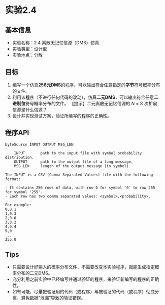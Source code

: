 # 实验2.4

## 基本信息

* 实验名称：2.4 离散无记忆信源（DMS）仿真
* 实验类型：设计型
* 实验地点：分散

## 目标

1. 编写一个仿真**256元DMS**的程序，可以输出符合任意指定的**字节**符号概率分布的文件。
2. 利用该程序（不进行任何代码的改动），仿真**二元DMS**，可以输出符合任意**二进制位**符号概率分布的文件。
   【提示】二元离散无记忆信源的 $N=8$ 次扩展信源是什么信源？
3. 设计并实现测试方案，验证所编写的程序的正确性。

## 程序API

```help
byteSource INPUT OUTPUT MSG_LEN

    INPUT       path to the input file with symbol probability distribution.
    OUTPUT      path to the output file of a long message.
    MSG_LEN     length of the output message (in symbol).

The INPUT is a CSV (Comma Separated Values) file with the following format:

- It contains 256 rows of data, with row 0 for symbol '0' to row 255 for symbol '255'.
- Each row has two comma separated values: <symbol>,<probability>.

For example:
0,0.1
1,0.3
2,0.0
3,0.2
4,0.4
5,0
...
255,0
```

## Tips

* 只需要设计好输入的概率分布文件，不需要改变本实验程序，就能生成指定概率分布的二元DMS。
* 充分利用之前实验中已经编写并通过验证的程序，来验证新编写的程序的正确性。
* 如有可能，尽量把验证用的代码（或程序）与被验证的代码（或程序）彻底分离，避免数据“泄漏”导致的验证错误。
